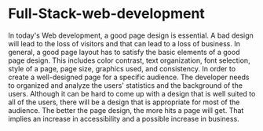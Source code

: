 # Full-Stack-web-development
In today's Web development, a good page design is essential. A bad design will lead to the loss of visitors and that can lead to a loss of business. In general, a good page layout has to satisfy the basic elements of a good page design. This includes color contrast, text organization, font selection, style of a page, page size, graphics used, and consistency. In order to create a well-designed page for a specific audience. The developer needs to organized and analyze the users' statistics and the background of the users. Although it can be hard to come up with a design that is well suited to all of the users, there will be a design that is appropriate for most of the audience. The better the page design, the more hits a page will get. That implies an increase in accessibility and a possible increase in business.
